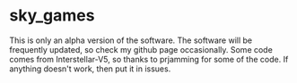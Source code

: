 # sky_games
This is only an alpha version of the software. The software will be frequently updated, so check my github page occasionally.
Some code comes from Interstellar-V5, so thanks to prjamming for some of the code.
If anything doesn't work, then put it in issues.
